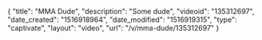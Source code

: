 {
    "title": "MMA Dude",
    "description": "Some dude",
    "videoid": "135312697",
    "date_created": "1516918964",
    "date_modified": "1516919315",
    "type": "captivate",
    "layout": "video",
    "url": "\/v\/mma-dude\/135312697"
}